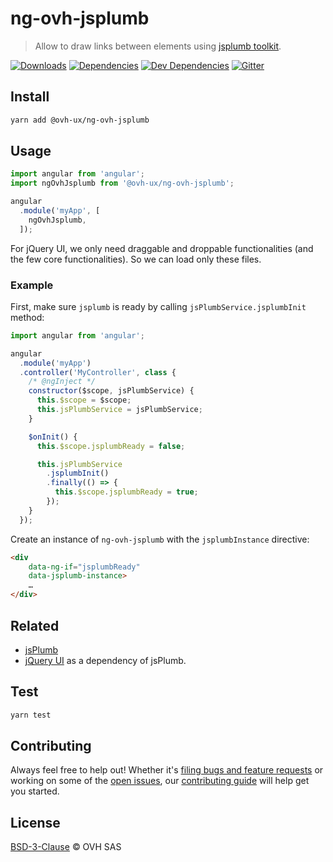 # ng-ovh-jsplumb

> Allow to draw links between elements using [jsplumb toolkit](http://www.jsplumb.org/).

[![Downloads](https://badgen.net/npm/dt/@ovh-ux/ng-ovh-jsplumb)](https://npmjs.com/package/@ovh-ux/ng-ovh-jsplumb) [![Dependencies](https://badgen.net/david/dep/ovh-ux/ng-ovh-jsplumb)](https://npmjs.com/package/@ovh-ux/ng-ovh-jsplumb?activeTab=dependencies) [![Dev Dependencies](https://badgen.net/david/dev/ovh-ux/ng-ovh-jsplumb)](https://npmjs.com/package/@ovh-ux/ng-ovh-jsplumb?activeTab=dependencies) [![Gitter](https://badgen.net/badge/gitter/ovh-ux/blue?icon=gitter)](https://gitter.im/ovh/ux)

## Install

```sh
yarn add @ovh-ux/ng-ovh-jsplumb
```

## Usage

```js
import angular from 'angular';
import ngOvhJsplumb from '@ovh-ux/ng-ovh-jsplumb';

angular
  .module('myApp', [
    ngOvhJsplumb,
  ]);
```

For jQuery UI, we only need draggable and droppable functionalities (and the few core functionalities). So we can load only these files.

### Example

First, make sure `jsplumb` is ready by calling `jsPlumbService.jsplumbInit` method:

```js
import angular from 'angular';

angular
  .module('myApp')
  .controller('MyController', class {
    /* @ngInject */
    constructor($scope, jsPlumbService) {
      this.$scope = $scope;
      this.jsPlumbService = jsPlumbService;
    }

    $onInit() {
      this.$scope.jsplumbReady = false;

      this.jsPlumbService
        .jsplumbInit()
        .finally(() => {
          this.$scope.jsplumbReady = true;
        });
    }
  });
```

Create an instance of `ng-ovh-jsplumb` with the `jsplumbInstance` directive:

```html
<div
    data-ng-if="jsplumbReady"
    data-jsplumb-instance>
    …
</div>
```

## Related

- [jsPlumb](http://jsplumb.org)
- [jQuery UI](http://jqueryui.com/) as a dependency of jsPlumb.

## Test

```sh
yarn test
```

## Contributing

Always feel free to help out! Whether it's [filing bugs and feature requests](https://github.com/ovh-ux/ng-ovh-jsplumb/issues/new) or working on some of the [open issues](https://github.com/ovh-ux/ng-ovh-jsplumb/issues), our [contributing guide](CONTRIBUTING.md) will help get you started.

## License

[BSD-3-Clause](LICENSE) © OVH SAS
